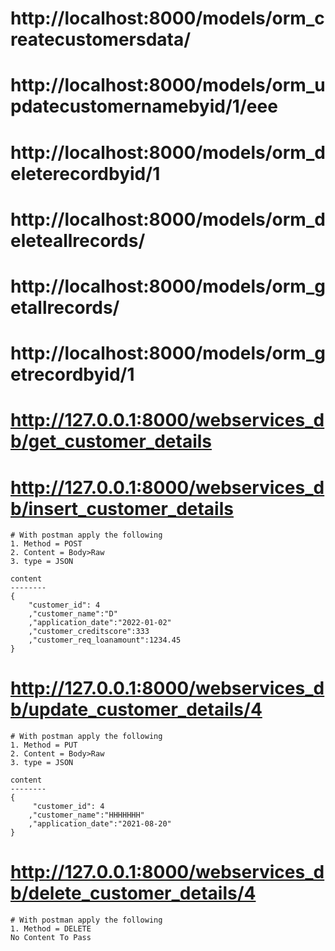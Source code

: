 # http://localhost:8000/models/orm_createcustomersdata/
# http://localhost:8000/models/orm_updatecustomernamebyid/1/eee
# http://localhost:8000/models/orm_deleterecordbyid/1
# http://localhost:8000/models/orm_deleteallrecords/
# http://localhost:8000/models/orm_getallrecords/
# http://localhost:8000/models/orm_getrecordbyid/1
# http://127.0.0.1:8000/webservices_db/get_customer_details
# http://127.0.0.1:8000/webservices_db/insert_customer_details
```
# With postman apply the following
1. Method = POST 
2. Content = Body>Raw
3. type = JSON

content
--------
{
    "customer_id": 4
    ,"customer_name":"D"
    ,"application_date":"2022-01-02"
    ,"customer_creditscore":333
    ,"customer_req_loanamount":1234.45
}
```
# http://127.0.0.1:8000/webservices_db/update_customer_details/4
```
# With postman apply the following
1. Method = PUT 
2. Content = Body>Raw
3. type = JSON

content
--------
{
     "customer_id": 4
    ,"customer_name":"HHHHHHH"
    ,"application_date":"2021-08-20"
}

```


# http://127.0.0.1:8000/webservices_db/delete_customer_details/4
```
# With postman apply the following
1. Method = DELETE 
No Content To Pass
```
